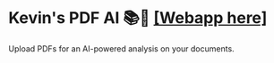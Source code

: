 # Kevin's PDF AI 📚💬 [[Webapp here]](https://kevingastelum-pdf-ai-app-app-se8ck0.streamlit.app/)
Upload PDFs for an AI-powered analysis on your documents.
